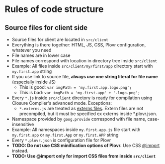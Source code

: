 # Rules of code structure

## Source files for client side
* Source files for client are located in `src/client`
* Everything is there together: HTML, JS, CSS, Plovr configuration, whatever you need
* File names are in lower case
* File names correspond with location in directory tree inside `src/client`
 * Example: All files inside `src/client/my/first/app` directory start with `my.first.app` string
* If you use link to source file, **always use one string literal for file name** (especially inside JS)
  * This is good: `var imgPath = 'my.first.app.logo.png';`
  * This is bad: `var imgPath = 'my.first.app' + '.logo.png';`
* Every `*.js` inside `src/client` directory is ready for compilation using Closure Compiler's advanced mode. Exceptions:
  * `*.externs.js` are treated as [externs files](https://developers.google.com/closure/compiler/docs/api-tutorial3). Extern files are not precompiled, but it must be specified ex externs inside *.plovr.json.
* Namespace provided by `goog.provide` correspond with file name, case-insensitive
 * Example: All namespaces inside `my.first.app.js` file start with `my.first.app` or `my.first.App` or `my.first.APP` string
* Every `*.plovr.json` is configuration file for Plovr
* **TODO: Do not use CSS minification options of Plovr.** Use CSS [@import](https://developer.mozilla.org/en-US/docs/Web/CSS/@import) instead.
 * **TODO: Use @import only for import CSS files from inside `src/client`**
